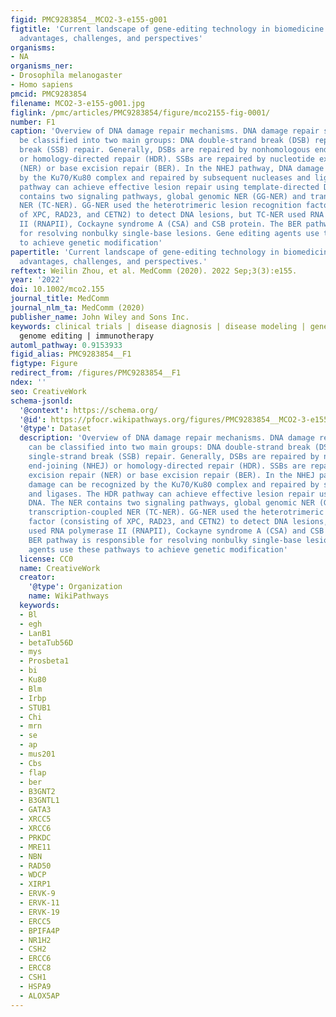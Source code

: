 ```yaml
---
figid: PMC9283854__MCO2-3-e155-g001
figtitle: 'Current landscape of gene‐editing technology in biomedicine: Applications,
  advantages, challenges, and perspectives'
organisms:
- NA
organisms_ner:
- Drosophila melanogaster
- Homo sapiens
pmcid: PMC9283854
filename: MCO2-3-e155-g001.jpg
figlink: /pmc/articles/PMC9283854/figure/mco2155-fig-0001/
number: F1
caption: 'Overview of DNA damage repair mechanisms. DNA damage repair systems can
  be classified into two main groups: DNA double‐strand break (DSB) repair and single‐strand
  break (SSB) repair. Generally, DSBs are repaired by nonhomologous end‐joining (NHEJ)
  or homology‐directed repair (HDR). SSBs are repaired by nucleotide excision repair
  (NER) or base excision repair (BER). In the NHEJ pathway, DNA damage can be recognized
  by the Ku70/Ku80 complex and repaired by subsequent nucleases and ligases. The HDR
  pathway can achieve effective lesion repair using template‐directed DNA. The NER
  contains two signaling pathways, global genomic NER (GG‐NER) and transcription‐coupled
  NER (TC‐NER). GG‐NER used the heterotrimeric lesion recognition factor (consisting
  of XPC, RAD23, and CETN2) to detect DNA lesions, but TC‐NER used RNA polymerase
  II (RNAPII), Cockayne syndrome A (CSA) and CSB protein. The BER pathway is responsible
  for resolving nonbulky single‐base lesions. Gene editing agents use these pathways
  to achieve genetic modification'
papertitle: 'Current landscape of gene‐editing technology in biomedicine: Applications,
  advantages, challenges, and perspectives.'
reftext: Weilin Zhou, et al. MedComm (2020). 2022 Sep;3(3):e155.
year: '2022'
doi: 10.1002/mco2.155
journal_title: MedComm
journal_nlm_ta: MedComm (2020)
publisher_name: John Wiley and Sons Inc.
keywords: clinical trials | disease diagnosis | disease modeling | gene therapy |
  genome editing | immunotherapy
automl_pathway: 0.9153933
figid_alias: PMC9283854__F1
figtype: Figure
redirect_from: /figures/PMC9283854__F1
ndex: ''
seo: CreativeWork
schema-jsonld:
  '@context': https://schema.org/
  '@id': https://pfocr.wikipathways.org/figures/PMC9283854__MCO2-3-e155-g001.html
  '@type': Dataset
  description: 'Overview of DNA damage repair mechanisms. DNA damage repair systems
    can be classified into two main groups: DNA double‐strand break (DSB) repair and
    single‐strand break (SSB) repair. Generally, DSBs are repaired by nonhomologous
    end‐joining (NHEJ) or homology‐directed repair (HDR). SSBs are repaired by nucleotide
    excision repair (NER) or base excision repair (BER). In the NHEJ pathway, DNA
    damage can be recognized by the Ku70/Ku80 complex and repaired by subsequent nucleases
    and ligases. The HDR pathway can achieve effective lesion repair using template‐directed
    DNA. The NER contains two signaling pathways, global genomic NER (GG‐NER) and
    transcription‐coupled NER (TC‐NER). GG‐NER used the heterotrimeric lesion recognition
    factor (consisting of XPC, RAD23, and CETN2) to detect DNA lesions, but TC‐NER
    used RNA polymerase II (RNAPII), Cockayne syndrome A (CSA) and CSB protein. The
    BER pathway is responsible for resolving nonbulky single‐base lesions. Gene editing
    agents use these pathways to achieve genetic modification'
  license: CC0
  name: CreativeWork
  creator:
    '@type': Organization
    name: WikiPathways
  keywords:
  - Bl
  - egh
  - LanB1
  - betaTub56D
  - mys
  - Prosbeta1
  - bi
  - Ku80
  - Blm
  - Irbp
  - STUB1
  - Chi
  - mrn
  - se
  - ap
  - mus201
  - Cbs
  - flap
  - ber
  - B3GNT2
  - B3GNTL1
  - GATA3
  - XRCC5
  - XRCC6
  - PRKDC
  - MRE11
  - NBN
  - RAD50
  - WDCP
  - XIRP1
  - ERVK-9
  - ERVK-11
  - ERVK-19
  - ERCC5
  - BPIFA4P
  - NR1H2
  - CSH2
  - ERCC6
  - ERCC8
  - CSH1
  - HSPA9
  - ALOX5AP
---
```

